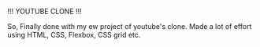 !!!   YOUTUBE CLONE   !!!

So, Finally done with my ew project of youtube's clone. Made a lot of effort using HTML, CSS, Flexbox, CSS grid etc.
